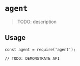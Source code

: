 # `agent`

> TODO: description

## Usage

```
const agent = require('agent');

// TODO: DEMONSTRATE API
```
